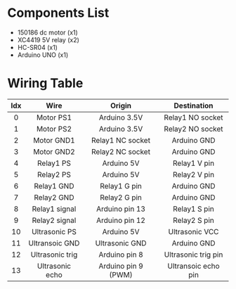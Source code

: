 # Components List

* 150186 dc motor (x1)
* XC4419 5V relay (x2)
* HC-SR04 (x1)
* Arduino UNO (x1)

# Wiring Table

| Idx | Wire | Origin | Destination |
| :-: | :-: | :-: | :-: |
| 0 | Motor PS1 | Arduino 3.5V | Relay1 NO socket |
| 1 | Motor PS2 | Arduino 3.5V | Relay2 NO socket |
| 2 | Motor GND1 | Relay1 NC socket | Arduino GND |
| 3 | Motor GND2 | Relay2 NC socket | Arduino GND |
| 4 | Relay1 PS | Arduino 5V | Relay1 V pin |
| 5 | Relay2 PS | Arduino 5V | Relay2 V pin |
| 6 | Relay1 GND | Relay1 G pin | Arduino GND |
| 7 | Relay2 GND | Relay2 G pin | Arduino GND |
| 8 | Relay1 signal | Arduino pin 13 | Relay1 S pin |
| 9 | Relay2 signal | Arduino pin 12 | Relay2 S pin |
| 10 | Ultrasonic PS | Arduino 5V | Ultrasonic VCC |
| 11 | Ultransoic GND | Ultrasonic GND | Arduino GND |
| 12 | Ultrasonic trig | Arduino pin 8 | Ultrasonic trig pin |
| 13 | Ultrasonic echo | Arduino pin 9 (PWM) | Ultransoic echo pin |